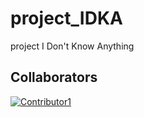 # project_IDKA
project I Don't Know Anything

## Collaborators
[![Contributor1](https://contrib.rocks/image?repo=ChapterHY/project_IDKA)](https://github.com/ChapterHY)
